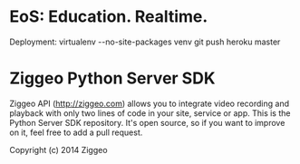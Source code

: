 EoS: Education. Realtime.
=========================


Deployment: virtualenv --no-site-packages venv
git push heroku master

Ziggeo Python Server SDK
=========================

Ziggeo API (http://ziggeo.com) allows you to integrate video recording and playback with only
two lines of code in your site, service or app. This is the Python Server SDK repository. It's open source,
so if you want to improve on it, feel free to add a pull request.

Copyright (c) 2014 Ziggeo
